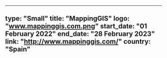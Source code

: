 
---
type: "Small"
title: "MappingGIS"
logo: "www.mappinggis.com.png"
start_date: "01 February 2022"
end_date: "28 February 2023"
link: "http://www.mappinggis.com/"
country: "Spain"
---
